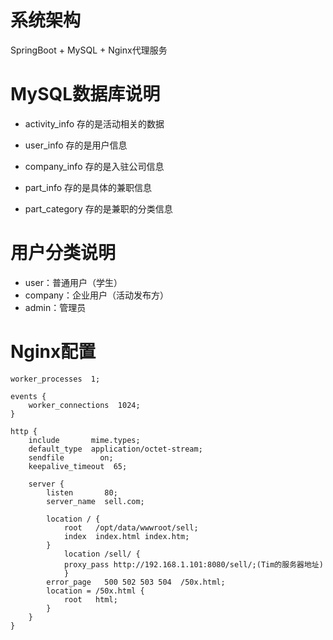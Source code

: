 # 系统架构
SpringBoot + MySQL + Nginx代理服务


# MySQL数据库说明
* activity_info 存的是活动相关的数据

* user_info 存的是用户信息

* company_info 存的是入驻公司信息

* part_info 存的是具体的兼职信息
* part_category 存的是兼职的分类信息

# 用户分类说明
* user：普通用户（学生）
* company：企业用户（活动发布方）
* admin：管理员



# Nginx配置

```
worker_processes  1;

events {
    worker_connections  1024;
}

http {
    include       mime.types;
    default_type  application/octet-stream;
    sendfile        on;
    keepalive_timeout  65;

    server {
        listen       80;
        server_name  sell.com;

        location / {
            root   /opt/data/wwwroot/sell;
            index  index.html index.htm;
        }
    		location /sell/ {
            proxy_pass http://192.168.1.101:8080/sell/;(Tim的服务器地址)
    		}
        error_page   500 502 503 504  /50x.html;
        location = /50x.html {
            root   html;
        }
    }
}
```

